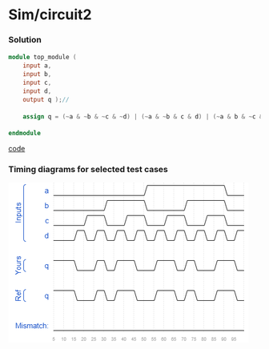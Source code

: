 # Sim/circuit2
### Solution
```Verilog
module top_module (
    input a,
    input b,
    input c,
    input d,
    output q );//

    assign q = (~a & ~b & ~c & ~d) | (~a & ~b & c & d) | (~a & b & ~c & d) | (~a & b & c & ~d) | (a & ~b & ~c & d) | (a & ~b & c & ~d) | (a & b & ~c & ~d) | (a & b & c & d); // Fix me

endmodule
```
[code](./165.v)

### Timing diagrams for selected test cases
![result](./result.png)